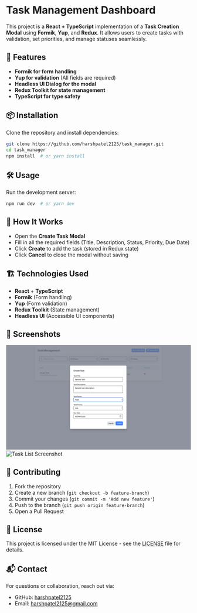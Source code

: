 # Task Management Dashboard

This project is a **React + TypeScript** implementation of a **Task Creation Modal** using **Formik**, **Yup**, and **Redux**. It allows users to create tasks with validation, set priorities, and manage statuses seamlessly.

## 🚀 Features

- **Formik for form handling**
- **Yup for validation** (All fields are required)
- **Headless UI Dialog for the modal**
- **Redux Toolkit for state management**
- **TypeScript for type safety**

## 📦 Installation

Clone the repository and install dependencies:

```bash
git clone https://github.com/harshpatel2125/task_manager.git
cd task_manager
npm install  # or yarn install
```

## 🛠 Usage

Run the development server:

```bash
npm run dev  # or yarn dev
```

## 📝 How It Works

- Open the **Create Task Modal**
- Fill in all the required fields (Title, Description, Status, Priority, Due Date)
- Click **Create** to add the task (stored in Redux state)
- Click **Cancel** to close the modal without saving

## 🏗 Technologies Used

- **React** + **TypeScript**
- **Formik** (Form handling)
- **Yup** (Form validation)
- **Redux Toolkit** (State management)
- **Headless UI** (Accessible UI components)

## 📸 Screenshots

![Task Modal Screenshot](./screenshots/create-task.png)
![Task List Screenshot](./screenshots/create-list.png)

## 🤝 Contributing

1. Fork the repository
2. Create a new branch (`git checkout -b feature-branch`)
3. Commit your changes (`git commit -m 'Add new feature'`)
4. Push to the branch (`git push origin feature-branch`)
5. Open a Pull Request

## 📄 License

This project is licensed under the MIT License - see the [LICENSE](LICENSE) file for details.

## 📬 Contact

For questions or collaboration, reach out via:

- GitHub: [harshpatel2125](https://github.com/harshpatel2125)
- Email: harshpatel2125@gmail.com
